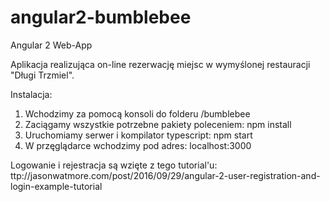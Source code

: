 # angular2-bumblebee

Angular 2 Web-App

Aplikacja realizująca on-line rezerwację miejsc w wymyślonej restauracji "Długi Trzmiel".

Instalacja:

1. Wchodzimy za pomocą konsoli do folderu /bumblebee
2. Zaciągamy wszystkie potrzebne pakiety poleceniem:
    npm install
3. Uruchomiamy serwer i kompilator typescript:
    npm start
4. W przęglądarce wchodzimy pod adres:
    localhost:3000
    
Logowanie i rejestracja są wzięte z tego tutorial'u:
ttp://jasonwatmore.com/post/2016/09/29/angular-2-user-registration-and-login-example-tutorial